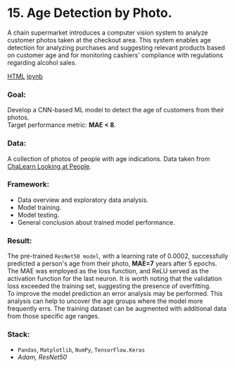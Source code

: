 # 15. Age Detection by Photo.
A chain supermarket introduces a computer vision system to analyze customer photos taken at the checkout area. This system enables age detection for analyzing purchases and suggesting relevant products based on customer age and for monitoring cashiers' compliance with regulations regarding alcohol sales.

[HTML](15_photo-ages.html) [ipynb](15_photo-ages.ipynb)
### Goal: 
Develop a CNN-based ML model to detect the age of customers from their photos.<br>
Target performance metric: **MAE < 8**.
### Data: 
A collection of photos of people with age indications. Data taken from [ChaLearn Looking at People](https://chalearnlap.cvc.uab.cat/dataset/26/description/).
### Framework:
-	Data overview and exploratory data analysis.
-	Model training.
-	Model testing.
-	General conclusion about trained model performance.
### Result: 
The pre-trained `ResNet50 model`, with a learning rate of 0.0002, successfully predicted a person's age from their photo, **MAE=7** years after 5 epochs.<br> 
The MAE was employed as the loss function, and ReLU served as the activation function for the last neuron. It is worth noting that the validation loss exceeded the training set, suggesting the presence of overfitting.<br> 
To improve the model prediction an error analysis may be performed. This analysis can help to uncover the age groups where the model more frequently errs. The training dataset can be augmented with additional data from those specific age ranges. 
### Stack: 
- `Pandas`, `Matplotlib`, `NumPy`, `TensorFlow.Keras` 
- *Adam, ResNet50*
